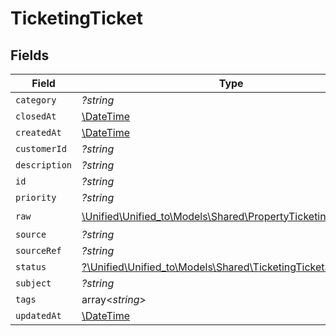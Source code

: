 # TicketingTicket


## Fields

| Field                                                                                                             | Type                                                                                                              | Required                                                                                                          | Description                                                                                                       |
| ----------------------------------------------------------------------------------------------------------------- | ----------------------------------------------------------------------------------------------------------------- | ----------------------------------------------------------------------------------------------------------------- | ----------------------------------------------------------------------------------------------------------------- |
| `category`                                                                                                        | *?string*                                                                                                         | :heavy_minus_sign:                                                                                                | N/A                                                                                                               |
| `closedAt`                                                                                                        | [\DateTime](https://www.php.net/manual/en/class.datetime.php)                                                     | :heavy_minus_sign:                                                                                                | N/A                                                                                                               |
| `createdAt`                                                                                                       | [\DateTime](https://www.php.net/manual/en/class.datetime.php)                                                     | :heavy_minus_sign:                                                                                                | N/A                                                                                                               |
| `customerId`                                                                                                      | *?string*                                                                                                         | :heavy_minus_sign:                                                                                                | N/A                                                                                                               |
| `description`                                                                                                     | *?string*                                                                                                         | :heavy_minus_sign:                                                                                                | N/A                                                                                                               |
| `id`                                                                                                              | *?string*                                                                                                         | :heavy_minus_sign:                                                                                                | N/A                                                                                                               |
| `priority`                                                                                                        | *?string*                                                                                                         | :heavy_minus_sign:                                                                                                | N/A                                                                                                               |
| `raw`                                                                                                             | [\Unified\Unified_to\Models\Shared\PropertyTicketingTicketRaw](../../models/shared/PropertyTicketingTicketRaw.md) | :heavy_check_mark:                                                                                                | N/A                                                                                                               |
| `source`                                                                                                          | *?string*                                                                                                         | :heavy_minus_sign:                                                                                                | N/A                                                                                                               |
| `sourceRef`                                                                                                       | *?string*                                                                                                         | :heavy_minus_sign:                                                                                                | N/A                                                                                                               |
| `status`                                                                                                          | [?\Unified\Unified_to\Models\Shared\TicketingTicketStatus](../../models/shared/TicketingTicketStatus.md)          | :heavy_minus_sign:                                                                                                | N/A                                                                                                               |
| `subject`                                                                                                         | *?string*                                                                                                         | :heavy_minus_sign:                                                                                                | N/A                                                                                                               |
| `tags`                                                                                                            | array<*string*>                                                                                                   | :heavy_minus_sign:                                                                                                | N/A                                                                                                               |
| `updatedAt`                                                                                                       | [\DateTime](https://www.php.net/manual/en/class.datetime.php)                                                     | :heavy_minus_sign:                                                                                                | N/A                                                                                                               |
